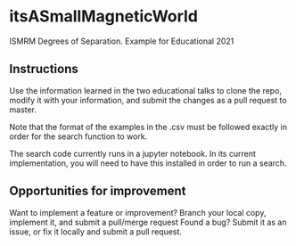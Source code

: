 # itsASmallMagneticWorld
ISMRM Degrees of Separation. Example for Educational 2021

## Instructions
Use the information learned in the two educational talks to clone the repo, modify it with your information, and submit the changes as a pull request to master. 

Note that the format of the examples in the .csv must be followed exactly in order for the search function to work. 

The search code currently runs in a jupyter notebook. In its current implementation, you will need to have this installed in order to run a search. 

## Opportunities for improvement
Want to implement a feature or improvement? Branch your local copy, implement it, and submit a pull/merge request
Found a bug? Submit it as an issue, or fix it locally and submit a pull request. 
